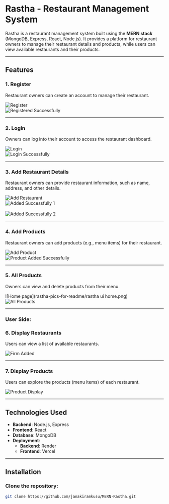 # Rastha - Restaurant Management System

Rastha is a restaurant management system built using the **MERN stack** (MongoDB, Express, React, Node.js). It provides a platform for restaurant owners to manage their restaurant details and products, while users can view available restaurants and their products.

---

## Features

### 1. **Register**
Restaurant owners can create an account to manage their restaurant.

![Register](rastha-pics-for-readme/vendorregister.png)  <br>
![Registered Successfully](rastha-pics-for-readme/vendor-registered-successfully.png)

---

### 2. **Login**
Owners can log into their account to access the restaurant dashboard.

![Login](rastha-pics-for-readme/vendorlogin.png) <br>
![Login Successfully](rastha-pics-for-readme/vendor-login-succesfully.png) 

---

### 3. **Add Restaurant Details**
Restaurant owners can provide restaurant information, such as name, address, and other details.

![Add Restaurant](rastha-pics-for-readme/add-firm.png) <br> 
![Added Successfully 1](rastha-pics-for-readme/add-firm-successfully1.png) <br>  
![Added Successfully 2](rastha-pics-for-readme/add-firm-sucessfully-2.png) 

---

### 4. **Add Products**
Restaurant owners can add products (e.g., menu items) for their restaurant.

![Add Product](rastha-pics-for-readme/add-product.png)  <br>
![Product Added Successfully](rastha-pics-for-readme/add-product-sucessfully.png) <br>

---

### 5. **All Products**
Owners can view and delete products from their menu.

![Home page](rastha-pics-for-readme/rastha ui home.png) <br>
![All Products](rastha-pics-for-readme/All-products.png) 

---

### **User Side:**

### 6. **Display Restaurants**
Users can view a list of available restaurants.

 
![Firm Added](rastha-pics-for-readme/rastha-firm-added.png)

---

### 7. **Display Products**
Users can explore the products (menu items) of each restaurant.

![Product Display](rastha-pics-for-readme/rastha-product-added.png)

---

## Technologies Used

- **Backend**: Node.js, Express
- **Frontend**: React
- **Database**: MongoDB
- **Deployment**:
  - **Backend**: Render
  - **Frontend**: Vercel

---

## Installation

### Clone the repository:

```bash
git clone https://github.com/janakiramkusu/MERN-Rastha.git
